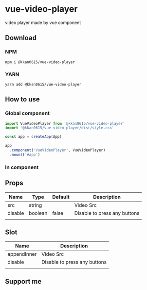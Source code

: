 # vue-video-player
video player made by vue component

## Download
### NPM
```shell
npm i @kkan0615/vue-video-player
```
### YARN
```shell
yarn add @kkan0615/vue-video-player
```

## How to use
### Global component
``` typescript
import VueVideoPlayer from '@kkan0615/vue-video-player'
import '@kkan0615/vue-video-player/dist/style.css'

const app = createApp(App)

app
  .component('VueVideoPlayer', VueVideoPlayer)
  .mount('#app')
```
### In component


## Props
| Name    | Type    | Default | Description                  |
|---------|---------|---------|------------------------------|
| src     | string  |         | Video Src                    |
| disable | boolean | false   | Disable to press any buttons |
|         |         |         |                              |

## Slot
| Name         | Description                  |
|--------------|------------------------------|
| appendInner  | Video Src                    |
| disable      | Disable to press any buttons |
|              |                              |

## Support me